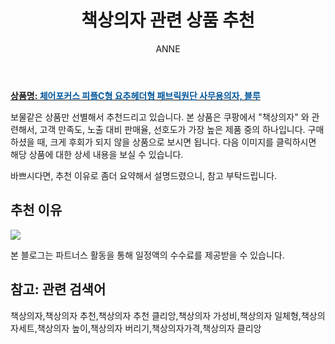 ﻿---
layout: post
title:  "책상의자 관련 상품 추천"
author: ANNE
categories: [ 가구/인테리어 ]
tags: [책상의자,책상의자 추천,책상의자 추천 클리앙,책상의자 가성비,책상의자 일체형,책상의자세트,책상의자 높이,책상의자 버리기,책상의자가격,책상의자 클리앙]
image: https://static.coupangcdn.com/image/product/image/vendoritem/2016/12/02/3034721435/93f9553b-9c2c-4de2-95a8-101e950d5c77.jpg 
description: "쿠팡에서 책상의자 관련 상품으로 가장 고객 선호도가 높은 제품 중 하나입니다."
---

<a href="https://link.coupang.com/re/AFFSDP?lptag=AF5184500&pageKey=5227913&itemId=23687496&vendorItemId=71476621746&traceid=V0-153-cf23c3362c82c68d"><b>상품명: <font color='#01579B'>체어포커스 피플C형 요추헤더형 패브릭원단 사무용의자, 블루</font></b></a>

보물같은 상품만 선별해서 추천드리고 있습니다.
본 상품은 쿠팡에서 "책상의자" 와 관련해서, 고객 만족도, 노출 대비 판매율, 선호도가 가장 높은 제품 중의 하나입니다.
구매하셨을 때, 크게 후회가 되지 않을 상품으로 보시면 됩니다. 
다음 이미지를 클릭하시면 해당 상품에 대한 상세 내용을 보실 수 있습니다.

바쁘시다면, 추천 이유로 좀더 요약해서 설명드렸으니, 참고 부탁드립니다.

## 추천 이유 

<a href="https://link.coupang.com/re/AFFSDP?lptag=AF5184500&pageKey=5227913&itemId=23687496&vendorItemId=71476621746&traceid=V0-153-cf23c3362c82c68d"><img src="https://thumbnail8.coupangcdn.com/thumbnails/remote/q89/image/vendor_inventory/083b/9d44a8b255c705188ca8d619ae89199168b6e6c376e107ca2065b3298b76.jpg"></a> 

본 블로그는 파트너스 활동을 통해 일정액의 수수료를 제공받을 수 있습니다.

## 참고: 관련 검색어    
책상의자,책상의자 추천,책상의자 추천 클리앙,책상의자 가성비,책상의자 일체형,책상의자세트,책상의자 높이,책상의자 버리기,책상의자가격,책상의자 클리앙
